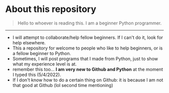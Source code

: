 # About this repository
> Hello to whoever is reading this. I am a beginner Python programmer.
---
- I will attempt to collaborate/help fellow beginners. If I can't do it, look for help elsewhere.
- This a repository for welcome to people who like to help beginners, or is a fellow beginner to Python.
- Sometimes, I will post programs that I made from Python, just to show what my experience level is at.
- remember this too... **I am very new to Github and Python** at the moment I typed this (5/4/2022).
- If I don't know how to do a certain thing on Github: it is because I am not that good at Github (lol second time mentioning)

  
